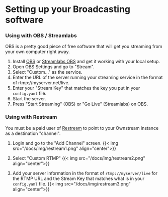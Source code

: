 # Setting up your Broadcasting software

### Using with OBS / Streamlabs

OBS is a pretty good piece of free software that will get you streaming from your own computer right away.

1. Install [OBS](https://obsproject.com/) or [Streamlabs OBS](https://streamlabs.com/) and get it working with your local setup.
1. Open OBS Settings and go to "Stream".
2. Select "Custom..." as the service.
3. Enter the URL of the server running your streaming service in the format of rtmp://myserver.net/live.
4. Enter your "Stream Key" that matches the key you put in your `config.yaml` file.
5. Start the server.
6. Press "Start Streaming" (OBS) or "Go Live" (Streamlabs) on OBS.

### Using with Restream

You must be a paid user of [Restream](http://restream.io) to point to your Ownstream instance as a destination "channel".
1. Login and go to the "Add Channel" screen.
{{< img src="/docs/img/restream1.png" align="center">}}

1. Select "Custom RTMP"
{{< img src="/docs/img/restream2.png" align="center">}}

1. Add your server information in the format of `rtmp://myserver/live` for the RTMP URL and the Stream Key that matches what is in your `config.yaml` file.
{{< img src="/docs/img/restream3.png" align="center">}}
